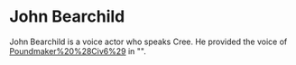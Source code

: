 # John Bearchild

John Bearchild is a voice actor who speaks Cree. He provided the voice of [Poundmaker%20%28Civ6%29](Poundmaker) in "".